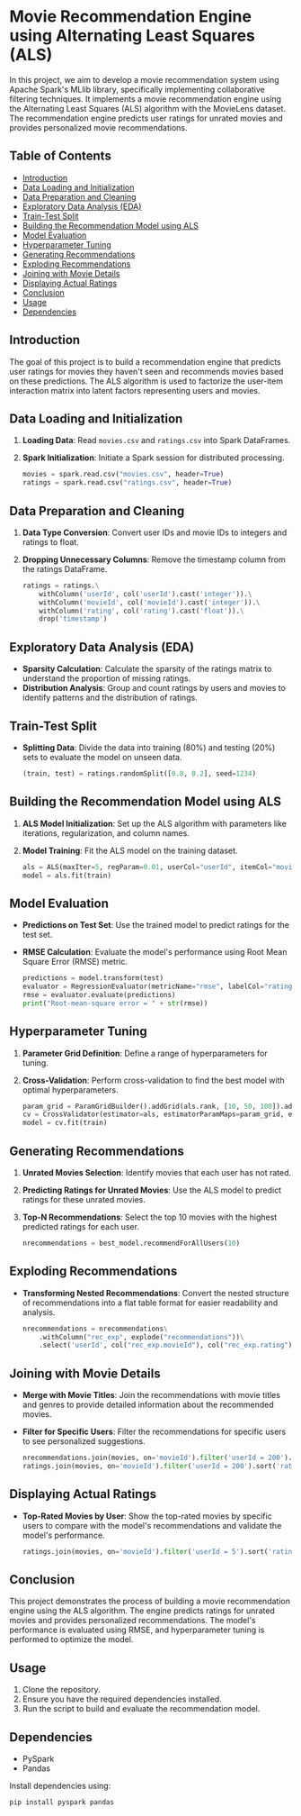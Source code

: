 # Movie Recommendation Engine using Alternating Least Squares (ALS)

In this project, we aim to develop a movie recommendation system using Apache Spark's MLlib library, specifically implementing collaborative filtering techniques. It implements a movie recommendation engine using the Alternating Least Squares (ALS) algorithm with the MovieLens dataset. The recommendation engine predicts user ratings for unrated movies and provides personalized movie recommendations.

## Table of Contents

- [Introduction](#introduction)
- [Data Loading and Initialization](#data-loading-and-initialization)
- [Data Preparation and Cleaning](#data-preparation-and-cleaning)
- [Exploratory Data Analysis (EDA)](#exploratory-data-analysis-eda)
- [Train-Test Split](#train-test-split)
- [Building the Recommendation Model using ALS](#building-the-recommendation-model-using-als)
- [Model Evaluation](#model-evaluation)
- [Hyperparameter Tuning](#hyperparameter-tuning)
- [Generating Recommendations](#generating-recommendations)
- [Exploding Recommendations](#exploding-recommendations)
- [Joining with Movie Details](#joining-with-movie-details)
- [Displaying Actual Ratings](#displaying-actual-ratings)
- [Conclusion](#conclusion)
- [Usage](#usage)
- [Dependencies](#dependencies)

## Introduction

The goal of this project is to build a recommendation engine that predicts user ratings for movies they haven't seen and recommends movies based on these predictions. The ALS algorithm is used to factorize the user-item interaction matrix into latent factors representing users and movies.

## Data Loading and Initialization

1. **Loading Data**: Read `movies.csv` and `ratings.csv` into Spark DataFrames.
2. **Spark Initialization**: Initiate a Spark session for distributed processing.

    ```python
    movies = spark.read.csv("movies.csv", header=True)
    ratings = spark.read.csv("ratings.csv", header=True)
    ```

## Data Preparation and Cleaning

1. **Data Type Conversion**: Convert user IDs and movie IDs to integers and ratings to float.
2. **Dropping Unnecessary Columns**: Remove the timestamp column from the ratings DataFrame.

    ```python
    ratings = ratings.\
        withColumn('userId', col('userId').cast('integer')).\
        withColumn('movieId', col('movieId').cast('integer')).\
        withColumn('rating', col('rating').cast('float')).\
        drop('timestamp')
    ```

## Exploratory Data Analysis (EDA)

- **Sparsity Calculation**: Calculate the sparsity of the ratings matrix to understand the proportion of missing ratings.
- **Distribution Analysis**: Group and count ratings by users and movies to identify patterns and the distribution of ratings.

## Train-Test Split

- **Splitting Data**: Divide the data into training (80%) and testing (20%) sets to evaluate the model on unseen data.

    ```python
    (train, test) = ratings.randomSplit([0.8, 0.2], seed=1234)
    ```

## Building the Recommendation Model using ALS

1. **ALS Model Initialization**: Set up the ALS algorithm with parameters like iterations, regularization, and column names.
2. **Model Training**: Fit the ALS model on the training dataset.

    ```python
    als = ALS(maxIter=5, regParam=0.01, userCol="userId", itemCol="movieId", ratingCol="rating", coldStartStrategy="drop")
    model = als.fit(train)
    ```

## Model Evaluation

- **Predictions on Test Set**: Use the trained model to predict ratings for the test set.
- **RMSE Calculation**: Evaluate the model's performance using Root Mean Square Error (RMSE) metric.

    ```python
    predictions = model.transform(test)
    evaluator = RegressionEvaluator(metricName="rmse", labelCol="rating", predictionCol="prediction")
    rmse = evaluator.evaluate(predictions)
    print("Root-mean-square error = " + str(rmse))
    ```

## Hyperparameter Tuning

1. **Parameter Grid Definition**: Define a range of hyperparameters for tuning.
2. **Cross-Validation**: Perform cross-validation to find the best model with optimal hyperparameters.

    ```python
    param_grid = ParamGridBuilder().addGrid(als.rank, [10, 50, 100]).addGrid(als.maxIter, [5, 50, 100]).addGrid(als.regParam, [.01, .05, .1]).build()
    cv = CrossValidator(estimator=als, estimatorParamMaps=param_grid, evaluator=evaluator, numFolds=5)
    model = cv.fit(train)
    ```

## Generating Recommendations

1. **Unrated Movies Selection**: Identify movies that each user has not rated.
2. **Predicting Ratings for Unrated Movies**: Use the ALS model to predict ratings for these unrated movies.
3. **Top-N Recommendations**: Select the top 10 movies with the highest predicted ratings for each user.

    ```python
    nrecommendations = best_model.recommendForAllUsers(10)
    ```

## Exploding Recommendations

- **Transforming Nested Recommendations**: Convert the nested structure of recommendations into a flat table format for easier readability and analysis.

    ```python
    nrecommendations = nrecommendations\
        .withColumn("rec_exp", explode("recommendations"))\
        .select('userId', col("rec_exp.movieId"), col("rec_exp.rating"))
    ```

## Joining with Movie Details

- **Merge with Movie Titles**: Join the recommendations with movie titles and genres to provide detailed information about the recommended movies.
- **Filter for Specific Users**: Filter the recommendations for specific users to see personalized suggestions.

    ```python
    nrecommendations.join(movies, on='movieId').filter('userId = 200').show()
    ratings.join(movies, on='movieId').filter('userId = 200').sort('rating', ascending=False).limit(10).show()
    ```

## Displaying Actual Ratings

- **Top-Rated Movies by User**: Show the top-rated movies by specific users to compare with the model's recommendations and validate the model's performance.

    ```python
    ratings.join(movies, on='movieId').filter('userId = 5').sort('rating', ascending=False).limit(20).show()
    ```

## Conclusion

This project demonstrates the process of building a movie recommendation engine using the ALS algorithm. The engine predicts ratings for unrated movies and provides personalized recommendations. The model's performance is evaluated using RMSE, and hyperparameter tuning is performed to optimize the model.

## Usage

1. Clone the repository.
2. Ensure you have the required dependencies installed.
3. Run the script to build and evaluate the recommendation model.

## Dependencies

- PySpark
- Pandas

Install dependencies using:

```bash
pip install pyspark pandas
